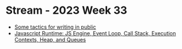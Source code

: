 # Stream - 2023 Week 33

- [Some tactics for writing in public](https://jvns.ca/blog/2023/08/07/tactics-for-writing-in-public/)
- [Javascript Runtime: JS Engine, Event Loop, Call Stack, Execution Contexts, Heap, and Queues](https://itnext.io/javascript-runtime-js-engine-event-loop-call-stack-execution-contexts-heap-and-queues-4826d064ad76)
